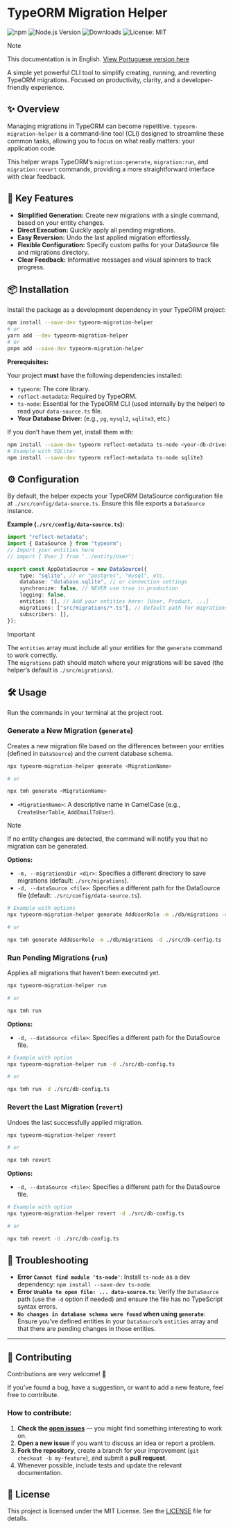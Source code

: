 # TypeORM Migration Helper

![npm](https://img.shields.io/npm/v/typeorm-migration-helper?style=flat-square)
![Node.js Version](https://img.shields.io/node/v/typeorm-migration-helper?style=flat-square)
![Downloads](https://img.shields.io/npm/dt/typeorm-migration-helper)
![License: MIT](https://img.shields.io/badge/License-MIT-yellow.svg?style=flat-square)
   
> [!NOTE]  
> This documentation is in English. [View Portuguese version here](./README.md)
   
A simple yet powerful CLI tool to simplify creating, running, and reverting TypeORM migrations. Focused on productivity, clarity, and a developer-friendly experience.  

## ✨ Overview  

Managing migrations in TypeORM can become repetitive. `typeorm-migration-helper` is a command-line tool (CLI) designed to streamline these common tasks, allowing you to focus on what really matters: your application code.  

This helper wraps TypeORM’s `migration:generate`, `migration:run`, and `migration:revert` commands, providing a more straightforward interface with clear feedback.  

## 🚀 Key Features  

*   **Simplified Generation:** Create new migrations with a single command, based on your entity changes.  
*   **Direct Execution:** Quickly apply all pending migrations.  
*   **Easy Reversion:** Undo the last applied migration effortlessly.  
*   **Flexible Configuration:** Specify custom paths for your DataSource file and migrations directory.  
*   **Clear Feedback:** Informative messages and visual spinners to track progress.  

## 📦 Installation  

Install the package as a development dependency in your TypeORM project:  

```bash  
npm install --save-dev typeorm-migration-helper  
# or  
yarn add --dev typeorm-migration-helper  
# or  
pnpm add --save-dev typeorm-migration-helper  
```  

**Prerequisites:**  

Your project **must** have the following dependencies installed:  

*   `typeorm`: The core library.  
*   `reflect-metadata`: Required by TypeORM.  
*   `ts-node`: Essential for the TypeORM CLI (used internally by the helper) to read your `data-source.ts` file.  
*   **Your Database Driver**: (e.g., `pg`, `mysql2`, `sqlite3`, etc.)  

If you don’t have them yet, install them with:  

```bash  
npm install --save-dev typeorm reflect-metadata ts-node <your-db-driver>  
# Example with SQLite:  
npm install --save-dev typeorm reflect-metadata ts-node sqlite3  
```  

## ⚙️ Configuration  

By default, the helper expects your TypeORM DataSource configuration file at `./src/config/data-source.ts`. Ensure this file exports a `DataSource` instance.  

**Example (`./src/config/data-source.ts`):**  

```typescript  
import "reflect-metadata";  
import { DataSource } from "typeorm";  
// Import your entities here  
// import { User } from '../entity/User';  

export const AppDataSource = new DataSource({  
    type: "sqlite", // or "postgres", "mysql", etc.  
    database: "database.sqlite", // or connection settings  
    synchronize: false, // NEVER use true in production  
    logging: false,  
    entities: [], // Add your entities here: [User, Product, ...]  
    migrations: ["src/migrations/*.ts"], // Default path for migrations  
    subscribers: [],  
});  
```  

> [!IMPORTANT]  
> The `entities` array must include all your entities for the `generate` command to work correctly.  
> The `migrations` path should match where your migrations will be saved (the helper’s default is `./src/migrations`).  

## 🛠️ Usage  

Run the commands in your terminal at the project root.  

### Generate a New Migration (`generate`)  

Creates a new migration file based on the differences between your entities (defined in `DataSource`) and the current database schema.  

```bash  
npx typeorm-migration-helper generate <MigrationName>  

# or  

npx tmh generate <MigrationName>  
```  

* `<MigrationName>`: A descriptive name in CamelCase (e.g., `CreateUserTable`, `AddEmailToUser`).  

> [!NOTE]  
> If no entity changes are detected, the command will notify you that no migration can be generated.  

**Options:**  

*   `-m, --migrationsDir <dir>`: Specifies a different directory to save migrations (default: `./src/migrations`).  
*   `-d, --dataSource <file>`: Specifies a different path for the DataSource file (default: `./src/config/data-source.ts`).  

```bash  
# Example with options  
npx typeorm-migration-helper generate AddUserRole -m ./db/migrations -d ./src/db-config.ts  

# or  

npx tmh generate AddUserRole -m ./db/migrations -d ./src/db-config.ts  
```  

### Run Pending Migrations (`run`)  

Applies all migrations that haven’t been executed yet.  

```bash  
npx typeorm-migration-helper run  

# or  

npx tmh run  
```  

**Options:**  

*   `-d, --dataSource <file>`: Specifies a different path for the DataSource file.  

```bash  
# Example with option  
npx typeorm-migration-helper run -d ./src/db-config.ts  

# or  

npx tmh run -d ./src/db-config.ts  
```  

### Revert the Last Migration (`revert`)  

Undoes the last successfully applied migration.  

```bash  
npx typeorm-migration-helper revert  

# or  

npx tmh revert  
```  

**Options:**  

*   `-d, --dataSource <file>`: Specifies a different path for the DataSource file.  

```bash  
# Example with option  
npx typeorm-migration-helper revert -d ./src/db-config.ts  

# or  

npx tmh revert -d ./src/db-config.ts  
```  

## 🤔 Troubleshooting  

*   **Error `Cannot find module 'ts-node'`**: Install `ts-node` as a dev dependency: `npm install --save-dev ts-node`.  
*   **Error `Unable to open file: ... data-source.ts`**: Verify the `DataSource` path (use the `-d` option if needed) and ensure the file has no TypeScript syntax errors.  
*   **`No changes in database schema were found` when using `generate`**: Ensure you’ve defined entities in your `DataSource`’s `entities` array and that there are pending changes in those entities.  

---  

## 🤝 Contributing  

Contributions are very welcome! 🚀  

If you’ve found a bug, have a suggestion, or want to add a new feature, feel free to contribute.  

### How to contribute:  

1. **Check the [open issues](https://github.com/dhDSouza/typeorm-migration-helper/issues)** — you might find something interesting to work on.  
2. **Open a new issue** if you want to discuss an idea or report a problem.  
3. **Fork the repository**, create a branch for your improvement (`git checkout -b my-feature`), and submit a **pull request**.  
4. Whenever possible, include tests and update the relevant documentation.  

## 📄 License  

This project is licensed under the MIT License. See the [LICENSE](LICENSE) file for details.  
